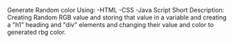 Generate Random color Using:
-HTML
-CSS
-Java Script
Short Description:
Creating Random RGB value and storing that value in a variable and creating a "h1" heading and "div" elements and changing their value and color to generated rbg color.
